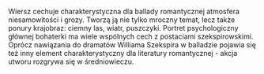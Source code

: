 Wiersz cechuje charakterystyczna dla ballady romantycznej atmosfera niesamowitości i grozy. Tworzą ją nie tylko mroczny temat, lecz także ponury krajobraz: ciemny las, wiatr, puszczyki.
Portret psychologiczny głównej bohaterki ma wiele wspólnych cech z postaciami szekspirowskimi. Oprócz nawiązania do dramatów Williama Szekspira w balladzie pojawia się też inny element charakterystyczny dla literatury romantycznej - akcja utworu rozgrywa się w średniowieczu.